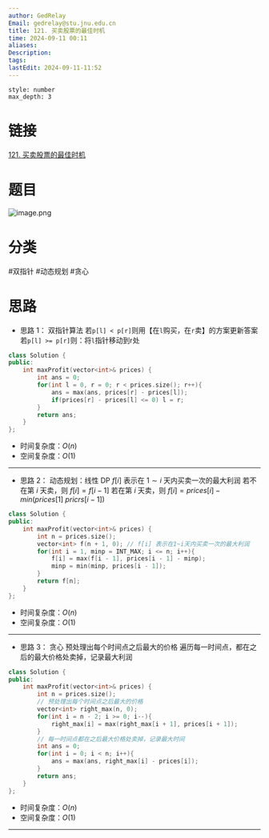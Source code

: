 ```yaml
---
author: GedRelay
Email: gedrelay@stu.jnu.edu.cn
title: 121. 买卖股票的最佳时机
time: 2024-09-11 00:11
aliases: 
Description: 
tags: 
lastEdit: 2024-09-11-11:52
---
```


```toc
style: number
max_depth: 3
```

# 链接
[121. 买卖股票的最佳时机](https://leetcode.cn/problems/best-time-to-buy-and-sell-stock/) 

# 题目
![image.png](https://ged-pic-bed.oss-cn-guangzhou.aliyuncs.com/img/202409110011005.png)


# 分类
#双指针 #动态规划 #贪心

# 思路
- 思路 1：
双指针算法
若`p[l] < p[r]`则用【在`l`购买，在`r`卖】的方案更新答案
若`p[l] >= p[r]`则：将`l`指针移动到r处


```cpp
class Solution {
public:
    int maxProfit(vector<int>& prices) {
        int ans = 0;
        for(int l = 0, r = 0; r < prices.size(); r++){
	        ans = max(ans, prices[r] - prices[l]);
	        if(prices[r] - prices[l] <= 0) l = r;
        }
        return ans;
    }
};
```


- 时间复杂度：${O\left( n \right)  }$ 
- 空间复杂度：${O\left( 1 \right)  }$ 


---

- 思路 2：
动态规划：线性 DP
$f[i]$ 表示在 $1\sim i$ 天内买卖一次的最大利润
若不在第 $i$ 天卖，则 $f[i] = f[i - 1]$ 
若在第 $i$ 天卖，则 $f[i] = prices[i] - min(prices[1] ~ pricrs[i - 1])$  


```cpp
class Solution {
public:
    int maxProfit(vector<int>& prices) {
        int n = prices.size();
        vector<int> f(n + 1, 0); // f[i] 表示在1~i天内买卖一次的最大利润
        for(int i = 1, minp = INT_MAX; i <= n; i++){
	        f[i] = max(f[i - 1], prices[i - 1] - minp);
	        minp = min(minp, prices[i - 1]);
        }
        return f[n];
    }
};
```


- 时间复杂度：${O\left( n \right)  }$ 
- 空间复杂度：${O\left( 1 \right)  }$ 

---

- 思路 3：
贪心
预处理出每个时间点之后最大的价格
遍历每一时间点，都在之后的最大价格处卖掉，记录最大利润


```cpp
class Solution {
public:
    int maxProfit(vector<int>& prices) {
        int n = prices.size();
        // 预处理出每个时间点之后最大的价格
        vector<int> right_max(n, 0);
        for(int i = n - 2; i >= 0; i--){
            right_max[i] = max(right_max[i + 1], prices[i + 1]);
        }
        // 每一时间点都在之后最大价格处卖掉，记录最大时间
        int ans = 0;
        for(int i = 0; i < n; i++){
            ans = max(ans, right_max[i] - prices[i]);
        }
        return ans;
    }
};
```


- 时间复杂度：${O\left( n \right)  }$ 
- 空间复杂度：${O\left( 1 \right)  }$ 

---
